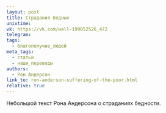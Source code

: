 ```yaml
---
layout: post
title: Страдания бедных
unixtime: 
vk: https://vk.com/wall-199052526_472
telegram: 
tags:
  - благополучие_людей
meta_tags:
  - статьи
  - наши_переводы
authors:
  - Рон Андерсон
link_to: ron-anderson-suffering-of-the-poor.html
relative: true
---
```

Небольшой текст Рона Андерсона о страданиях бедности.
